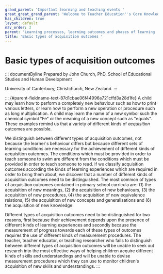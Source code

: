 ```yaml
---
grand_parent: 'Important learning and teaching events '
great_great_grand_parent: 'Welcome to Teacher Education''s Core Knowledge and Skills.'
has_children: true
layout: default
nav_order: 3
parent: 'Learning processes, learning outcomes and phases of learning '
title: 'Basic types of acquisition outcomes '
---
```

# Basic types of acquisition outcomes 


::: documentByline
Prepared by John Church, PhD, School of Educational Studies and Human
Development

University of Canterbury, Christchurch, New Zealand.
:::

::: {#parent-fieldname-text-87d1cbae06f44996a721cffd3a28d1fe}
A child may learn how to perform a completely new behaviour such as how
to print various letters, or learn how to perform a new operation or
procedure such as long multiplication. A child may learn the name of a
new symbol such the chemical symbol "Fe" or the meaning of a new concept
such as "equals". These examples remind us that a variety of different
kinds of *acquisition* outcomes are possible.

We distinguish between different types of acquisition outcomes, not
because the learner's behaviour differs but because different sets of
learning conditions are necessary for the achievement of different kinds
of acquisition outcomes. The conditions which must be provided in order
to teach someone to swim are different from the conditions which must be
provided in order to teach someone to read. If we classify acquisition
outcomes according the kinds of learning experiences which are required
in order to bring them about, we discover that a number of different
kinds of acquisition outcomes need to be distinguished. The most common
of types of acquisition outcomes contained in primary school curricula
are: (1) the acquisition of new meanings, (2) the acquisition of new
behaviours, (3) the acquisition of new procedures, (4) the acquisition
of new equivalence relations, (5) the acquisition of new concepts and
generalisations and (6) the acquisition of new knowledge.

Different types of acquisition outcomes need to be distinguished for two
reasons, first because their achievement depends upon the presence of
different kinds of learning experiences and secondly because the
measurement of progress towards each of these types of outcomes requires
the use of different kinds of measurement procedures. The teacher,
teacher educator, or teaching researcher who fails to distinguish
between different types of acquisition outcomes will be unable to seek
out research into the most effective ways of helping children acquire
different kinds of skills and understandings and will be unable to
devise measurement procedures which they can use to monitor children's
acquisition of new skills and understandings.
:::
